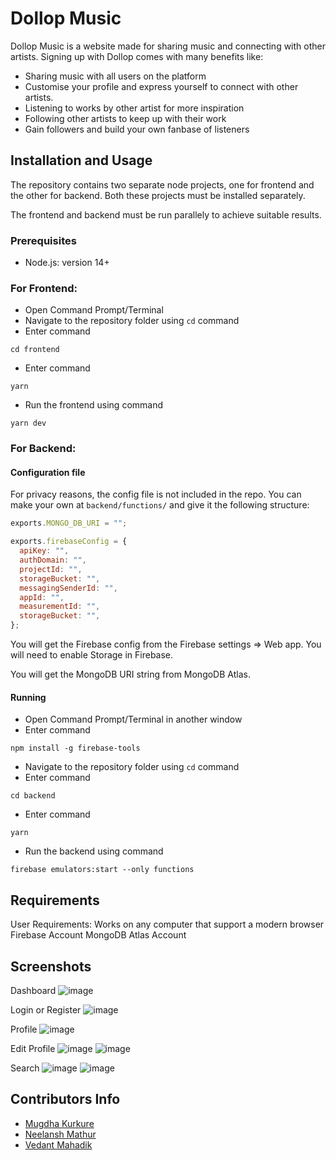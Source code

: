 # Dollop Music

Dollop Music is a website made for sharing music and connecting with other artists.
Signing up with Dollop comes with many benefits like:
- Sharing music with all users on the platform
- Customise your profile and express yourself to connect with other artists.
- Listening to works by other artist for more inspiration
- Following other artists to keep up with their work
- Gain followers and build your own fanbase of listeners

## Installation and Usage

The repository contains two separate node projects, one for frontend and the other for backend. Both these projects must be installed separately.

The frontend and backend must be run parallely to achieve suitable results.

### Prerequisites
- Node.js: version 14+

### For Frontend:
- Open Command Prompt/Terminal
- Navigate to the repository folder using `cd` command
- Enter command
```
cd frontend
```
- Enter command 
```
yarn
```
- Run the frontend using command
```
yarn dev
```

### For Backend:
#### Configuration file
For privacy reasons, the config file is not included in the repo. You can make your own at `backend/functions/` and give it the following structure:
```js
exports.MONGO_DB_URI = "";

exports.firebaseConfig = {
  apiKey: "",
  authDomain: "",
  projectId: "",
  storageBucket: "",
  messagingSenderId: "",
  appId: "",
  measurementId: "",
  storageBucket: "",
};
```
You will get the Firebase config from the Firebase settings => Web app. You will need to enable Storage in Firebase.

You will get the MongoDB URI string from MongoDB Atlas. 
#### Running
- Open Command Prompt/Terminal in another window
- Enter command
```
npm install -g firebase-tools
```
- Navigate to the repository folder using `cd` command
- Enter command
```
cd backend
```
- Enter command 
```
yarn
```
- Run the backend using command
```
firebase emulators:start --only functions
```

## Requirements
User Requirements: Works on any computer that support a modern browser
Firebase Account 
MongoDB Atlas Account

## Screenshots
Dashboard
![image](https://user-images.githubusercontent.com/60062557/147338771-43f0feed-0a92-4702-bfa3-72eb4eebc997.png)

Login or Register
![image](https://user-images.githubusercontent.com/60062557/147338583-e0699c20-5fac-48a5-9c3d-a587633bdf89.png)

Profile
![image](https://user-images.githubusercontent.com/60062557/147339005-8ceafde8-eb34-49f9-8295-754e297913c3.png)

Edit Profile
![image](https://user-images.githubusercontent.com/60062557/147338695-d3fe2eb1-4154-41d1-a2bc-d60b62acb056.png)
![image](https://user-images.githubusercontent.com/60062557/147338705-e74bccac-47a2-480f-a677-f256fb20ccb4.png)

Search
![image](https://user-images.githubusercontent.com/60062557/147338796-ae8bec23-6483-422b-81e4-646e19697748.png)
![image](https://user-images.githubusercontent.com/60062557/147338826-15e4c52f-0803-411f-9bbd-206d112c797d.png)

## Contributors Info
- [Mugdha Kurkure](https://github.com/diamondgelato)
- [Neelansh Mathur](https://github.com/neelansh15)
- [Vedant Mahadik](https://github.com/VedantMahadik)
